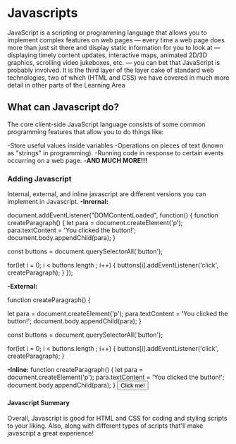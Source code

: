 # Javascripts

JavaScript is a scripting or programming language that allows you to implement complex features on web pages — every time a web page does more than just sit there and display static information for you to look at — displaying timely content updates, interactive maps, animated 2D/3D graphics, scrolling video jukeboxes, etc. — you can bet that JavaScript is probably involved. It is the third layer of the layer cake of standard web technologies, two of which (HTML and CSS) we have covered in much more detail in other parts of the Learning Area

##  What can Javascript do?

The core client-side JavaScript language consists of some common programming features that allow you to do things like:
  
-Store useful values inside variables
-Operations on pieces of text (known as "strings" in programming).
-Running code in response to certain events occurring on a web page.
-**AND MUCH MORE!!!**

### Adding Javascript

Internal, external, and inline javascript are different versions you can implement in Javascript.
**-Inrernal:**

<script>
  
  // JavaScript goes here

</script>

document.addEventListener("DOMContentLoaded", function() {
  function createParagraph() {
    let para = document.createElement('p');
    para.textContent = 'You clicked the button!';
    document.body.appendChild(para);
  }

  const buttons = document.querySelectorAll('button');

  for(let i = 0; i < buttons.length ; i++) {
    buttons[i].addEventListener('click', createParagraph);
  }
});

**-External:**
<script src="script.js" defer></script>function createParagraph() {
  let para = document.createElement('p');
  para.textContent = 'You clicked the button!';
  document.body.appendChild(para);
}

const buttons = document.querySelectorAll('button');

for(let i = 0; i < buttons.length ; i++) {
  buttons[i].addEventListener('click', createParagraph);
}

**-Inline:**
function createParagraph() {
  let para = document.createElement('p');
  para.textContent = 'You clicked the button!';
  document.body.appendChild(para);
}
<button onclick="createParagraph()">Click me!</button>

#### Javascript Summary

Overall, Javascript is good for HTML and CSS for coding and styling scripts to your liking. Also, along with different types of scripts that'll make javascript a great experience!
